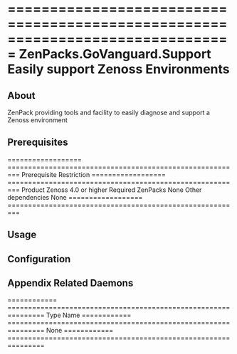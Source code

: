 ===============================================================================
ZenPacks.GoVanguard.Support
Easily support Zenoss Environments
===============================================================================


About
-------------------------------------------------------------------------------
ZenPack providing tools and facility to easily diagnose and support a Zenoss environment 

Prerequisites
-------------------------------------------------------------------------------

==================  =========================================================
Prerequisite        Restriction
==================  =========================================================
Product             Zenoss 4.0 or higher
Required ZenPacks   None
Other dependencies  None
==================  =========================================================

Usage
-------------------------------------------------------------------------------

Configuration
-------------------------------------------------------------------------------

Appendix Related Daemons
-------------------------------------------------------------------------------

============  ===============================================================
Type          Name
============  ===============================================================
None
============  ===============================================================
